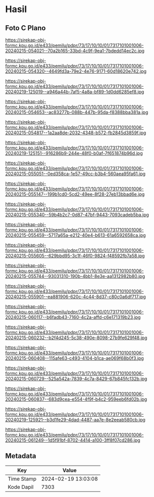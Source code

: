 # Hasil

## Foto C Plano

https://sirekap-obj-formc.kpu.go.id/e433/pemilu/pdpr/73/17/10/10/01/7317101001006-20240215-054021--70a2b165-33bd-4c9f-9ea1-7bdedd14ec2c.jpg

https://sirekap-obj-formc.kpu.go.id/e433/pemilu/pdpr/73/17/10/10/01/7317101001006-20240215-054320--4649fd3a-79e2-4e76-9171-60d18620e742.jpg

https://sirekap-obj-formc.kpu.go.id/e433/pemilu/pdpr/73/17/10/10/01/7317101001006-20240219-125019--a946a44b-7af5-4a8a-bf89-1d0dd6285ef8.jpg

https://sirekap-obj-formc.kpu.go.id/e433/pemilu/pdpr/73/17/10/10/01/7317101001006-20240215-054653--ac83277b-088b-447b-95da-f8388bba381a.jpg

https://sirekap-obj-formc.kpu.go.id/e433/pemilu/pdpr/73/17/10/10/01/7317101001006-20240215-054817--1a2aa8de-2032-4348-b572-fb2845d3859f.jpg

https://sirekap-obj-formc.kpu.go.id/e433/pemilu/pdpr/73/17/10/10/01/7317101001006-20240219-125151--916286b9-244e-48f0-b0af-7f651874b96d.jpg

https://sirekap-obj-formc.kpu.go.id/e433/pemilu/pdpr/73/17/10/10/01/7317101001006-20240215-055051--0ed358ca-1e57-49cc-b3b4-560aea95fa61.jpg

https://sirekap-obj-formc.kpu.go.id/e433/pemilu/pdpr/73/17/10/10/01/7317101001006-20240215-055147--199b1cd0-5cd2-49ee-8f28-27eb13bbad6e.jpg

https://sirekap-obj-formc.kpu.go.id/e433/pemilu/pdpr/73/17/10/10/01/7317101001006-20240215-055340--59b4b2c7-0d87-47bf-9443-7093cadeb5ba.jpg

https://sirekap-obj-formc.kpu.go.id/e433/pemilu/pdpr/73/17/10/10/01/7317101001006-20240215-055459--5717a65a-e212-40e4-b613-61a6592658ca.jpg

https://sirekap-obj-formc.kpu.go.id/e433/pemilu/pdpr/73/17/10/10/01/7317101001006-20240215-055605--629bbd95-3c1f-46f0-9824-f48592fb7a58.jpg

https://sirekap-obj-formc.kpu.go.id/e433/pemilu/pdpr/73/17/10/10/01/7317101001006-20240215-055744--93031310-190b-4bb1-8e3e-aa1312982b80.jpg

https://sirekap-obj-formc.kpu.go.id/e433/pemilu/pdpr/73/17/10/10/01/7317101001006-20240215-055901--ea881906-620c-4c44-8d37-c80c0a6df717.jpg

https://sirekap-obj-formc.kpu.go.id/e433/pemilu/pdpr/73/17/10/10/01/7317101001006-20240215-060117--b6fadb43-7160-4c2a-affd-c6e171319b23.jpg

https://sirekap-obj-formc.kpu.go.id/e433/pemilu/pdpr/73/17/10/10/01/7317101001006-20240215-060232--b2f4d245-5c38-490e-8098-27b9fe629f48.jpg

https://sirekap-obj-formc.kpu.go.id/e433/pemilu/pdpr/73/17/10/10/01/7317101001006-20240215-060408--115afe63-c493-4104-b1ca-ae069f68b0f3.jpg

https://sirekap-obj-formc.kpu.go.id/e433/pemilu/pdpr/73/17/10/10/01/7317101001006-20240215-060729--525a542a-7839-4c7a-8429-67b845fc132b.jpg

https://sirekap-obj-formc.kpu.go.id/e433/pemilu/pdpr/73/17/10/10/01/7317101001006-20240215-060837--683d9cea-e554-4f9f-b4c2-959eeb6fd02b.jpg

https://sirekap-obj-formc.kpu.go.id/e433/pemilu/pdpr/73/17/10/10/01/7317101001006-20240219-125921--b3d1fe29-4dad-4487-aa7e-8e2eeab580cb.jpg

https://sirekap-obj-formc.kpu.go.id/e433/pemilu/pdpr/73/17/10/10/01/7317101001006-20240215-061249--1d5f91bf-8702-4414-a100-3ff8f07cd286.jpg


## Metadata

| Key        | Value               |
| ---------- | ------------------- |
| Time Stamp | 2024-02-19 13:03:08 |
| Kode Dapil | 7303                |



